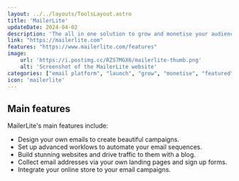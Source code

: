 ```yaml
---
layout: ../../layouts/ToolsLayout.astro
title: 'MailerLite'
updateDate: 2024-04-02
description: 'The all in one solution to grow and monetise your audience with email marketing. Collect email addresses from customers and strengthen your relationships with them via a wide range of features.'
link: "https://mailerlite.com"
features: "https://www.mailerlite.com/features"
image:
    url: 'https://i.postimg.cc/RZS7MGX6/mailerlite-thumb.png'
    alt: 'Screenshot of the MailerLite website'
categories: ["email platform", "launch", "grow", "monetise", "featured"]
icon: 'mailerlite'
---
```



## Main features

MailerLite's main features include:

- Design your own emails to create beautiful campaigns.
- Set up advanced worklows to automate your email sequences.
- Build stunning websites and drive traffic to them with a blog.
- Collect email addresses via your own landing pages and sign up forms.
- Integrate your online store to your email campaigns.

